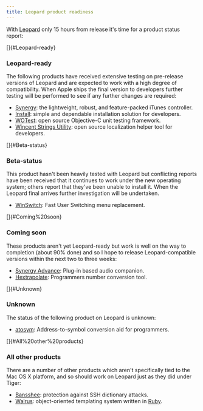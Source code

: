 ```yaml
---
title: Leopard product readiness
---
```


With [Leopard](http://www.wincent.com/knowledge-base/Leopard) only 15 hours from release it's time for a product status report:

[]{#Leopard-ready}

### Leopard-ready

The following products have received extensive testing on pre-release versions of Leopard and are expected to work with a high degree of compatibility. When Apple ships the final version to developers further testing will be performed to see if any further changes are required:

-   [Synergy](http://synergy.wincent.com): the lightweight, robust, and feature-packed iTunes controller.
-   [Install](http://install.wincent.com): simple and dependable installation solution for developers.
-   [WOTest](http://test.wincent.com): open source Objective-C unit testing framework.
-   [Wincent Strings Utility](http://strings.wincent.com): open source localization helper tool for developers.

[]{#Beta-status}

### Beta-status

This product hasn't been heavily tested with Leopard but conflicting reports have been received that it continues to work under the new operating system; others report that they've been unable to install it. When the Leopard final arrives further investigation will be undertaken.

-   [WinSwitch](http://winswitch.wincent.com/): Fast User Switching menu replacement.

[]{#Coming%20soon}

### Coming soon

These products aren't yet Leopard-ready but work is well on the way to completion (about 90% done) and so I hope to release Leopard-compatible versions within the next two to three weeks:

-   [Synergy Advance](http://advance.wincent.com): Plug-in based audio companion.
-   [Hextrapolate](http://hextrapolate.wincent.com): Programmers number conversion tool.

[]{#Unknown}

### Unknown

The status of the following product on Leopard is unknown:

-   [atosym](http://atosym.wincent.com/): Address-to-symbol conversion aid for programmers.

[]{#All%20other%20products}

### All other products

There are a number of other products which aren't specifically tied to the Mac OS X platform, and so should work on Leopard just as they did under Tiger:

-   [Bansshee](http://bansshee.wincent.com): protection against SSH dictionary attacks.
-   [Walrus](http://walrus.wincent.com): object-oriented templating system written in [Ruby](http://www.wincent.com/knowledge-base/Ruby).
